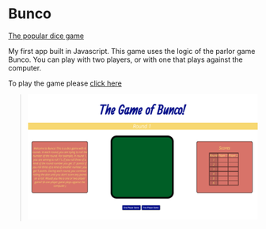 # Bunco
[The popular dice game](https://en.wikipedia.org/wiki/Bunco)

My first app built in Javascript. This game uses the logic of the parlor game Bunco. You can play with two players, or with one that plays against the computer.

To play the game please [click here](https://staceyastewart.github.io/)

>![photoOfOurApp](Images/bunco.png)
